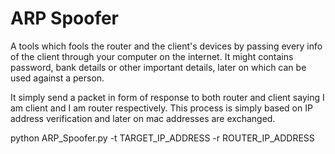 # ARP Spoofer
 A tools which fools the router and the client's devices by passing every info of the client through your computer on the internet.
 It might contains password, bank details or other important details, later on which can be used against a person.
 
 It simply send a packet in form of response to both router and client saying I am client and I am router respectively. This process is simply based on IP address verification and later on mac addresses are exchanged.
 
 
 python ARP_Spoofer.py -t TARGET_IP_ADDRESS -r ROUTER_IP_ADDRESS
 
